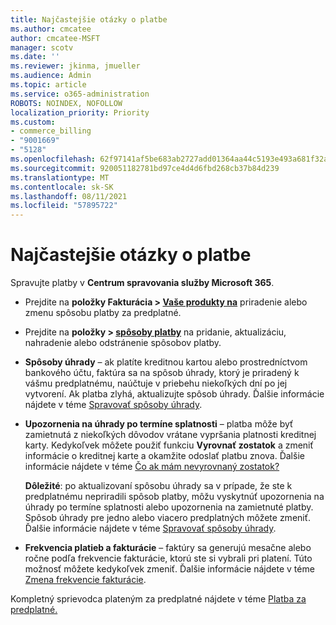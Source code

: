 ```yaml
---
title: Najčastejšie otázky o platbe
ms.author: cmcatee
author: cmcatee-MSFT
manager: scotv
ms.date: ''
ms.reviewer: jkinma, jmueller
ms.audience: Admin
ms.topic: article
ms.service: o365-administration
ROBOTS: NOINDEX, NOFOLLOW
localization_priority: Priority
ms.custom:
- commerce_billing
- "9001669"
- "5128"
ms.openlocfilehash: 62f97141af5be683ab2727add01364aa44c5193e493a681f32acd208f7197825
ms.sourcegitcommit: 920051182781bd97ce4d4d6fbd268cb37b84d239
ms.translationtype: MT
ms.contentlocale: sk-SK
ms.lasthandoff: 08/11/2021
ms.locfileid: "57895722"
---
```

# <a name="payment-faq"></a>Najčastejšie otázky o platbe

Spravujte platby v **Centrum spravovania služby Microsoft 365**.

- Prejdite na **položky Fakturácia > [Vaše produkty na](https://go.microsoft.com/fwlink/p/?linkid=842054)** priradenie alebo zmenu spôsobu platby za predplatné.
- Prejdite na **položky > [spôsoby platby](https://go.microsoft.com/fwlink/p/?linkid=2018806)** na pridanie, aktualizáciu, nahradenie alebo odstránenie spôsobov platby.

- **Spôsoby úhrady** – ak platíte kreditnou kartou alebo prostredníctvom bankového účtu, faktúra sa na spôsob úhrady, ktorý je priradený k vášmu predplatnému, naúčtuje v priebehu niekoľkých dní po jej vytvorení. Ak platba zlyhá, aktualizujte spôsob úhrady. Ďalšie informácie nájdete v téme [Spravovať spôsoby úhrady](https://docs.microsoft.com/microsoft-365/commerce/billing-and-payments/manage-payment-methods).

- **Upozornenia na úhrady po termíne splatnosti** – platba môže byť zamietnutá z niekoľkých dôvodov vrátane vypršania platnosti kreditnej karty. Kedykoľvek môžete použiť funkciu **Vyrovnať zostatok** a zmeniť informácie o kreditnej karte a okamžite odoslať platbu znova. Ďalšie informácie nájdete v téme [Čo ak mám nevyrovnaný zostatok?](https://docs.microsoft.com/microsoft-365/commerce/billing-and-payments/pay-for-your-subscription#what-if-i-have-an-outstanding-balance)

    **Dôležité**: po aktualizovaní spôsobu úhrady sa v prípade, že ste k predplatnému nepriradili spôsob platby, môžu vyskytnúť upozornenia na úhrady po termíne splatnosti alebo upozornenia na zamietnuté platby. Spôsob úhrady pre jedno alebo viacero predplatných môžete zmeniť. Ďalšie informácie nájdete v téme [Spravovať spôsoby úhrady](https://docs.microsoft.com/microsoft-365/commerce/billing-and-payments/manage-payment-methods).

- **Frekvencia platieb a fakturácie** – faktúry sa generujú mesačne alebo ročne podľa frekvencie fakturácie, ktorú ste si vybrali pri platení. Túto možnosť môžete kedykoľvek zmeniť. Ďalšie informácie nájdete v téme [Zmena frekvencie fakturácie](https://docs.microsoft.com/microsoft-365/commerce/billing-and-payments/change-payment-frequency).

Kompletný sprievodca plateným za predplatné nájdete v téme [Platba za predplatné.](https://docs.microsoft.com/microsoft-365/commerce/billing-and-payments/pay-for-your-subscription)
